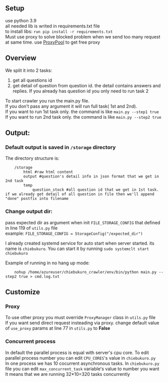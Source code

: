 ## Setup
use python 3.9  
all needed lib is writed in requirements.txt file  
to install libs: ```run pip install -r requirements.txt ```  
Must use proxy to solve blocked problem when we send too many request at same time. use [ProxyPool](https://github.com/Python3WebSpider/ProxyPool/tree/master/proxypool) to get free proxy
## Overview
We split it into 2 tasks:  
1. get all questions id  
2. get detail of question from question id. the detail contains answers and replies. If you already has question id you only need to run task 2  

To start crawler you run the main.py file.  
If you don't pass any argument it will run full task( 1st and 2nd).  
If you want to run 1st task only. the command is like ```main.py --step1 true```    
If you want to run 2nd task only. the command is like ```main.py --step2 true```

## Output:
### Default output is saved in ```/storage``` directory  
The directory structure is:
```
    /storage  
        html #raw html content  
        output #question's detail info in json format that we get in 2nd task  
        temp  
            question_stock #all question id that we get in 1st task. if we already get detail of all question in file then we'll append "done" postfix into filename
```
### Change output dir:
pass expected dir as argument when init ```FILE_STORAGE_CONFIG``` that defined in line 119 of ```utils.py``` file  
example: ```FILE_STORAGE_CONFIG = StorageConfig("/expected_dir")```

I already created systemd service for auto start when server started. its name is ```chiebukuro```. You can start it by running ```sudo systemclt start chiebukuro```

Example of running in no hang up mode:   
```
    nohup /home/azureuser/chiebukuro_crawler/env/bin/python main.py --step2 true > cmd.log.txt
```


## Customize
### Proxy  
To use other proxy you must override `ProxyManager` class in `utils.py` file  
If you want send direct request insteading via proxy. change default value of `use_proxy` params at line 77 in `utils.py` to **False**

### Concurrent process  
In default the parallel process is equal with server's cpu core. To edit parallel process number you can edit `CPU_CORES`'s value in `chiebukuro.py`  
In one process we has 10 cocurrent asynchronous tasks. In `chiebukuro.py` file you can edit `max_concurrent_task` variable's value to number you want  
It means that we are running 32*10=320 tasks concurrently 